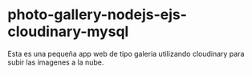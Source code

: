 # photo-gallery-nodejs-ejs-cloudinary-mysql
Esta es una pequeña app web de tipo galeria utilizando cloudinary para subir las imagenes a la nube.
